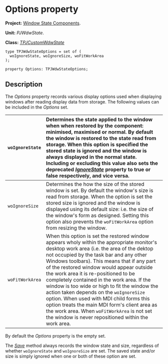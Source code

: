 <a href='Hidden comment: 
$Rev$
$Date$
'></a>

# Options property #

**Project:** [Window State Components](WindowStateComponents.md).

**Unit:** _PJWdwState_.

**Class:** _[TPJCustomWdwState](TPJCustomWdwState.md)_

```
type TPJWdwStateOptions = set of (
  woIgnoreState, woIgnoreSize, woFitWorkArea
);

property Options: TPJWdwStateOptions;
```

## Description ##

The _Options_ property records various display options used when displaying windows after reading display data from storage. The following values can be included in the _Options_ set.

| `woIgnoreState` | Determines the state applied to the window when when restored by the component: minimised, maximised or normal. By default the window is restored to the state read from storage. When this option is specified the stored state is ignored and the window is always displayed in the normal state. Including or excluding this value also sets the deprecated _[IgnoreState](TPJCustomWdwStateIgnoreState.md)_ property to true or false respectively, and vice versa. |
|:----------------|:------------------------------------------------------------------------------------------------------------------------------------------------------------------------------------------------------------------------------------------------------------------------------------------------------------------------------------------------------------------------------------------------------------------------------------------------------------------------|
| `woIgnoreSize` | Determines the how the size of the stored window is set. By default the window's size is read from storage. When the option is set the stored size is ignored and the window is displayed using its default size: i.e. the size of the window's form as designed. Setting this option also prevents the `woFitWorkArea` option from resizing the window. |
| `woFitWorkArea` | When this option is set the restored window appears wholy within the appropriate monitor's desktop work area (i.e. the area of the dektop not occupied by the task bar and any other Windows toolbars). This means that if any part of the restored window would appear outside the work area it is re-positioned to be completely contained in the work area. If the window is too wide or high to fit the window the action taken depends on the `woIgnoreSize` option. When used with MDI child forms this option treats the main MDI form's client area as the work area. When `woFitWorkArea` is not set the window is never repositioned within the work area. |

By default the _Options_ property is the empty set.

The _[Save](TPJCustomWdwStateSave.md)_ method always records the window state and size, regardless of whether `woIgnoreState` and `woIgnoreSize` are set. The saved state and/or size is simply ignored when one or both of these option are set.